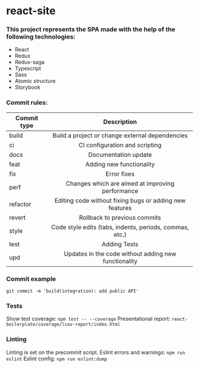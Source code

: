 # react-site

### This project represents the SPA made with the help of the following technologies:
+ React
+ Redux
+ Redux-saga
+ Typescript
+ Sass
+ Atomic structure
+ Storybook

### Commit rules:
| Commit type   | Description |
| ------------- |:-------------:|
| build         | Build a project or change external dependencies |
| ci            | CI configuration and scripting |
| docs          | Documentation update |
| feat          | Adding new functionality |
| fix           | Error fixes |
| perf          | Changes which are aimed at improving performance |
| refactor      | Editing code without fixing bugs or adding new features |
| revert        | Rollback to previous commits |
| style         | Code style edits (tabs, indents, periods, commas, etc.) |
| test          | Adding Tests |
| upd           | Updates in the code without adding new functionality |

### Commit example
```
git commit -m 'build(integration): add public API'
```

### Tests
Show test coverage: `npm test -- --coverage`
Presentational report: `react-boilerplate/coverage/lcov-report/index.html`

### Linting
Linting is set on the precommit script.
Eslint errors and warnings: `npm run eslint`
Eslint config: `npm run eslint:dump`
